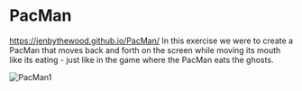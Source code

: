 # PacMan
https://jenbythewood.github.io/PacMan/
In this exercise we were to create a PacMan that moves back and forth on the screen while moving its mouth like its eating - just like in the game where the PacMan eats the ghosts.

![PacMan1](https://github.com/jenbythewood/PacMan/assets/145355065/a797ceab-7139-4e6d-b9d4-0ff4e5b670c1)

